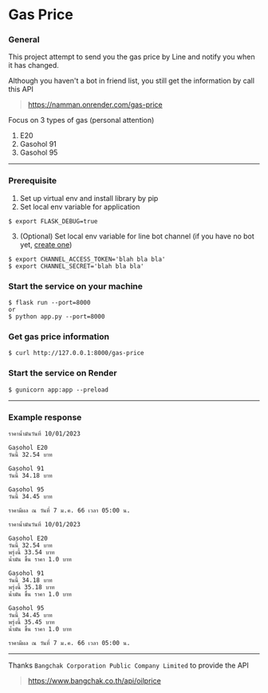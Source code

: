 # Gas Price

### General
This project attempt to send you the gas price by Line and notify you when it has changed.

Although you haven't a bot in friend list, you still get the information by call this API
> https://namman.onrender.com/gas-price

Focus on 3 types of gas (personal attention)
1. E20
2. Gasohol 91
3. Gasohol 95

---

### Prerequisite
1. Set up virtual env and install library by pip
2. Set local env variable for application
```
$ export FLASK_DEBUG=true
```
3. (Optional) Set local env variable for line bot channel 
   (if you have no bot yet, [create one](https://developers.line.biz/en/docs/line-developers-console/overview/#provider))
```
$ export CHANNEL_ACCESS_TOKEN='blah bla bla'
$ export CHANNEL_SECRET='blah bla bla'
```

### Start the service on your machine
```
$ flask run --port=8000
or
$ python app.py --port=8000
```

### Get gas price information
```
$ curl http://127.0.0.1:8000/gas-price
```

### Start the service on Render
```
$ gunicorn app:app --preload
```

---

### Example response
```text
ราคาน้ำมันวันที่ 10/01/2023

Gasohol E20
วันนี้ 32.54 บาท

Gasohol 91
วันนี้ 34.18 บาท

Gasohol 95
วันนี้ 34.45 บาท

ราคามีผล ณ วันที่ 7 ม.ค. 66 เวลา 05:00 น.
```
```text
ราคาน้ำมันวันที่ 10/01/2023

Gasohol E20
วันนี้ 32.54 บาท
พรุ่งนี้ 33.54 บาท
น้ำมัน ขึ้น ราคา 1.0 บาท

Gasohol 91
วันนี้ 34.18 บาท
พรุ่งนี้ 35.18 บาท
น้ำมัน ขึ้น ราคา 1.0 บาท

Gasohol 95
วันนี้ 34.45 บาท
พรุ่งนี้ 35.45 บาท
น้ำมัน ขึ้น ราคา 1.0 บาท

ราคามีผล ณ วันที่ 7 ม.ค. 66 เวลา 05:00 น.
```

---

Thanks `Bangchak Corporation Public Company Limited` to provide the API
> https://www.bangchak.co.th/api/oilprice
